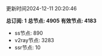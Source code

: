 更新时间2024-12-11 20:20:46

**总订阅: 1**
**总节点: 4905**
**有效节点: 4183**
- ss节点: 890
- v2ray节点: 3283
- ssr节点: 10
